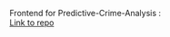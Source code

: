 Frontend for Predictive-Crime-Analysis :  
[Link to repo ](https://github.com/aa-ryan/predictive-crime-analysis)